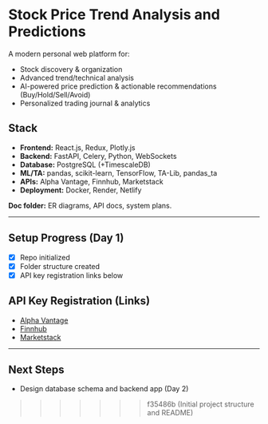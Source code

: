 # Stock Price Trend Analysis and Predictions

A modern personal web platform for:
- Stock discovery & organization
- Advanced trend/technical analysis
- AI-powered price prediction & actionable recommendations (Buy/Hold/Sell/Avoid)
- Personalized trading journal & analytics

## Stack
- **Frontend:** React.js, Redux, Plotly.js
- **Backend:** FastAPI, Celery, Python, WebSockets
- **Database:** PostgreSQL (+TimescaleDB)
- **ML/TA:** pandas, scikit-learn, TensorFlow, TA-Lib, pandas_ta
- **APIs:** Alpha Vantage, Finnhub, Marketstack
- **Deployment:** Docker, Render, Netlify

**Doc folder:** ER diagrams, API docs, system plans.

---

## Setup Progress (Day 1)
- [x] Repo initialized
- [x] Folder structure created
- [x] API key registration links below

## API Key Registration (Links)
- [Alpha Vantage](https://www.alphavantage.co/support/#api-key)
- [Finnhub](https://finnhub.io/)
- [Marketstack](https://marketstack.com/)

---

## Next Steps
- Design database schema and backend app (Day 2)
>>>>>>> f35486b (Initial project structure and README)
